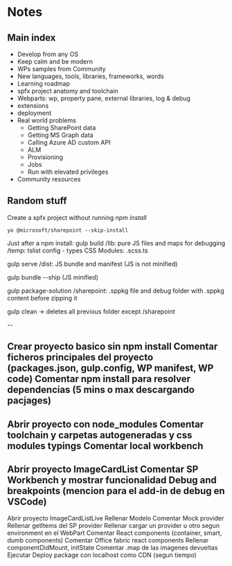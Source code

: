 
# Notes

## Main index
- Develop from any OS
- Keep calm and be modern
- WPs samples from Community
- New languages, tools, libraries, frameworks, words
- Learning roadmap
- spfx project anatomy and toolchain
- Webparts: wp, property pane, external libraries, log & debug
- extensions
- deployment
- Real world problems
    * Getting SharePoint data
    * Getting MS Graph data
    * Calling Azure AD custom API
    * ALM
    * Provisioning
    * Jobs
    * Run with elevated privileges
- Community resources

## Random stuff
Create a spfx project without running _npm install_
```
yo @microsoft/sharepoint --skip-install
```

Just after a npm install:
gulp build
    /lib: pure JS files and maps for debugging
    /temp: tslist config
    - types CSS Modules: .scss.ts

gulp serve
    /dist: JS bundle and manifest (JS is not minified)

gulp bundle --ship (JS minified)

gulp package-solution
    /sharepoint: .sppkg file and debug folder with .sppkg content before zipping it

gulp clean -> deletes all previous folder except /sharepoint

--

Crear proyecto basico sin npm install
Comentar ficheros principales del proyecto (packages.json, gulp.config, WP manifest, WP code)
Comentar npm install para resolver dependencias (5 mins o max descargando pacjages)
---
Abrir proyecto con node_modules
Comentar toolchain y carpetas autogeneradas y css modules typings
Comentar local workbench
---
Abrir proyecto ImageCardList
Comentar SP Workbench y mostrar funcionalidad
Debug and breakpoints (mencion para el add-in de debug en VSCode)
---
Abrir proyecto ImageCardListLive
Rellenar Modelo
Comentar Mock provider
Rellenar getItems del SP provider
Rellenar cargar un provider u otro segun environment en el WebPart
Comentar React components (container, smart, dumb components)
Comentar Office fabric react components
Rellenar componentDidMount, initState
Comentar .map de las imagenes devueltas
Ejecutar
Deploy package con localhost como CDN (segun tiempo)
